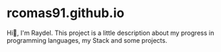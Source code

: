 # rcomas91.github.io
Hi👋, I'm Raydel. This project is a little description about my progress in programming languages, my Stack and some projects.
